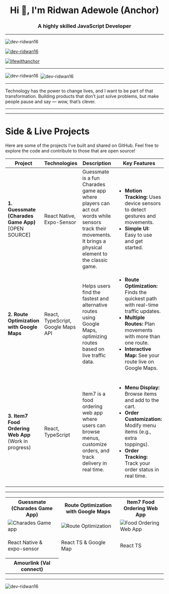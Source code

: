 <h1 align="center">Hi 👋, I'm Ridwan Adewole (Anchor)</h1>
<h3 align="center">A highly skilled JavaScript Developer</h3>

---

<p align="left"> <img src="https://komarev.com/ghpvc/?username=dev-ridwan16&label=Profile%20views&color=0e75b6&style=flat" alt="dev-ridwan16" /> </p>

<p align="left"> <a href="https://github.com/ryo-ma/github-profile-trophy"><img src="https://github-profile-trophy.vercel.app/?username=dev-ridwan16" alt="dev-ridwan16" /></a> </p>

<p align="left"> <a href="https://twitter.com/lifewithanchor" target="blank"><img src="https://img.shields.io/twitter/follow/lifewithanchor?logo=twitter&style=for-the-badge" alt="lifewithanchor" /></a> </p>

---

<!--   <h3 align="left">Connect with me:</h3>
<p align="left">
<a href="https://twitter.com/lifewithanchor" target="blank"><img align="center" src="https://raw.githubusercontent.com/rahuldkjain/github-profile-readme-generator/master/src/images/icons/Social/twitter.svg" alt="lifewithanchor" height="30" width="40" /></a>
<a href="https://linkedin.com/in/ridwan-adewole" target="blank"><img align="center" src="https://raw.githubusercontent.com/rahuldkjain/github-profile-readme-generator/master/src/images/icons/Social/linked-in-alt.svg" alt="ridwan-adewole" height="30" width="40" /></a>
</p>

[![](https://img.shields.io/badge/youtube-12100E?style=for-the-badge&logo=youtube&logoColor=white)](https://www.youtube.com/)

-->

<p><img align="left" src="https://github-readme-stats.vercel.app/api/top-langs?username=dev-ridwan16&show_icons=true&locale=en&layout=compact" alt="dev-ridwan16" /></p>

<p>&nbsp;<img align="center" src="https://github-readme-stats.vercel.app/api?username=dev-ridwan16&show_icons=true&locale=en" alt="dev-ridwan16" /></p>

---
Technology has the power to change lives, and I want to be part of that transformation. Building products that don’t just solve problems, but make people pause and say — wow, that’s clever.

<!-- <h3 align="left">Connect with me:</h3>

[![](https://img.shields.io/badge/Medium-12100E?style=for-the-badge&logo=medium&logoColor=white)](https://medium.com/@devridwan1) [![](https://img.shields.io/badge/twitter-12100E?style=for-the-badge&logo=twitter&logoColor=white)](https://twitter.com/lifewithanchor) [![](https://img.shields.io/badge/instagram-12100E?style=for-the-badge&logo=instagram&logoColor=white)](https://instagram.com/lifewith.anchor) -->

---
---

# Side & Live Projects

Here are some of the projects I've built and shared on GitHub. Feel free to explore the code and contribute to those that are open source!

<table>
  <thead>
    <tr>
      <th>Project</th>
      <th>Technologies</th>
      <th>Description</th>
      <th>Key Features</th>
      <th>Challenges</th>
      <th>Repo Link</th>
    </tr>
  </thead>
  <tbody>
    <tr>
      <td><strong>1. Guessmate (Charades Game App)</strong> [OPEN SOURCE]</td>
      <td>React Native, Expo-Sensor</td>
      <td>Guessmate is a fun Charades game app where players can act out words while sensors track their movements. It brings a physical element to the classic game.</td>
      <td>
        <ul>
          <li><strong>Motion Tracking:</strong> Uses device sensors to detect gestures and movements.</li>
          <li><strong>Simple UI:</strong> Easy to use and get started.</li>
        </ul>
      </td>
      <td>Getting the motion sensors to work smoothly without lag was tricky, but it made the game more fun!</td>
      <td><a href="https://github.com/Dev-Ridwan16/guessmate">🔗 Guessmate Repo</a></td>
    </tr>
    <tr>
      <td><strong>2. Route Optimization with Google Maps</strong></td>
      <td>React, TypeScript, Google Maps API</td>
      <td>Helps users find the fastest and alternative routes using Google Maps, optimizing routes based on live traffic data.</td>
      <td>
        <ul>
          <li><strong>Route Optimization:</strong> Finds the quickest path with real-time traffic updates.</li>
          <li><strong>Multiple Routes:</strong> Plan movements with more than one route.</li>
          <li><strong>Interactive Map:</strong> See your route live on Google Maps.</li>
        </ul>
      </td>
      <td>Figuring out how to handle multiple waypoints and real-time updates took some time, but the app runs smoothly now.</td>
      <td></td>
    </tr>
    <tr>
      <td><strong>3. Item7 Food Ordering Web App</strong> (Work in progress)</td>
      <td>React, TypeScript</td>
      <td>Item7 is a food ordering web app where users can browse menus, customize orders, and track delivery in real time.</td>
      <td>
        <ul>
          <li><strong>Menu Display:</strong> Browse items and add to the cart.</li>
          <li><strong>Order Customization:</strong> Modify menu items (e.g., extra toppings).</li>
          <li><strong>Order Tracking:</strong> Track your order status in real time.</li>
        </ul>
      </td>
      <td>This project is still in progress. Ensuring the app is fast and user-friendly is a priority. Handling live updates (like order status) is still being worked on.</td>
      <td></td>
    </tr>
    <!-- <tr>
      <td><strong>4. Amourlink (Val Connect)</strong> [OPEN SOURCE]</td>
      <td>Python, Flask, TypeScript, HTML, Tailwind CSS</td>
      <td>Amourlink is a web platform for networking and matchmaking. Built with Flask for the backend and HTML & TypeScript for the frontend, it helps users connect based on interests.</td>
      <td>
        <ul>
          <li><strong>User Profiles:</strong> Create a personal profile and connect with others.</li>
          <li><strong>Messaging:</strong> Chat with other users.</li>
          <li><strong>Matchmaking:</strong> Search for users you know and send an approach.</li>
        </ul>
      </td>
      <td>Building the matchmaking system and connecting it with the backend took some time, but it’s now an awesome feature!</td>
      <td><a href="https://github.com/Dev-Ridwan16/amourlink">🔗 Amourlink Repo</a></td>
    </tr> -->
  </tbody>
</table>


---

<table>
	<tbody width="100%">
	<tr>
			<th>Guessmate (Charades Game App)</th>	
			<th>Route Optimization with Google Maps</th>	
			<th>Item7 Food Ordering Web App</th>
		</tr>
		<tr>
			<td>
				<img src="https://media1.giphy.com/media/v1.Y2lkPTc5MGI3NjExN2RxZnJ3ZnQxMDkxbDhxZmoxcmphajEyY2p4NDBnMmo4eXVxdmluOSZlcD12MV9pbnRlcm5hbF9naWZfYnlfaWQmY3Q9Zw/AzKyQKf1BWtjlfHjTV/giphy.gif" alt="Charades Game app"></img>
			</td>
			<td>
			<img src="https://media0.giphy.com/media/v1.Y2lkPTc5MGI3NjExMml5M25iNmVnaXEzcHZ5eTk1eDU4NmV0djJvZ3l6cm55cGVuMzFzMyZlcD12MV9pbnRlcm5hbF9naWZfYnlfaWQmY3Q9Zw/jYCO72HHfSyWfFelzB/giphy.gif" alt="Route Optimization"></img>
			</td>
						<td>
			<img src="https://media4.giphy.com/media/v1.Y2lkPTc5MGI3NjExejAwY29tdzBhd3BmeXZraDNnN2pnajExMmhpbWl4bWkxZnZqMjJ6diZlcD12MV9pbnRlcm5hbF9naWZfYnlfaWQmY3Q9Zw/Jab60ugJkiAVTfT2eW/giphy.gif" alt="Food Ordering Web App"></img>
			</td>
		</tr>
		<tr>
			<td>
				<p>React Native & expo-sensor</p>
			</td>
			<td>
				<p>React TS & Google Map</p>
			</td>
			<td>
				<p>React TS</p>
			</td>
		</tr>
		<tr>
			<th>Amourlink (Val connect)</th>	
		</tr>
		<!-- <tr>
			<td>
				<img src="https://media0.giphy.com/media/v1.Y2lkPTc5MGI3NjExaXlqMjllY2wwdDd6ZjNmaW5tbXowc2x5N2J2ajZqcHRpbmt5cThnNCZlcD12MV9pbnRlcm5hbF9naWZfYnlfaWQmY3Q9Zw/lkpiUZZ9mL0ldIHgiU/giphy.gif"></img>
			</td>
		</tr>
		<tr>
			<td>
				<p>Python, Flask, TS, HTML, Tailwind</p>
			</td>
		</tr> -->
	</tbody>
</table>

---

<p><img align="center" src="https://github-readme-streak-stats.herokuapp.com/?user=dev-ridwan16&" alt="dev-ridwan16" /></p>
